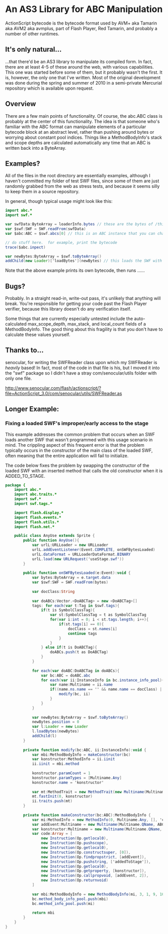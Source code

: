 # An AS3 Library for ABC Manipulation

ActionScript bytecode is the bytecode format used by AVM+ aka Tamarin aka AVM2 aka avmplus, part of Flash Player, Red Tamarin, and probably a number of other runtimes.  

## It's only natural…

…that there'd be an AS3 library to manipulate its compiled form.  In fact, there are at least 4-5 of these around the web, with various capabilities.  This one was started before some of them, but it probably wasn't the first.  It is, however, the only one that I've written.  Most of the original development was done during the spring and summer of 2010 in a semi-private Mercurial repository which is available upon request.

## Overview

There are a few main points of functionality.  Of course, the abc.ABC class is probably at the center of this functionality.  The idea is that someone who's familiar with the ABC format can manipulate elements of a particular bytecode block at an abstract level, rather than pushing around bytes or worrying about constant pool indices.  Things like a MethodBodyInfo's stack and scope depths are calculated automatically any time that an ABC is written back into a ByteArray.

## Examples?

All of the files in the root directory are essentially examples, although I haven't committed my folder of test SWF files, since some of them are just randomly grabbed from the web as stress tests, and because it seems silly to keep them in a source repository.  

In general, though typical usage might look like this: 

```actionscript
import abc.*
import swf.*

var swfData:ByteArray = loaderInfo.bytes // these are the bytes of /this/ SWF
var $swf:SWF = SWF.readFrom(swfData)
var $abc:ABC = $swf.abcs[0] // this is an ABC instance that you can change around

// do stuff here.  for example, print the bytecode
trace($abc.inpect)

var newBytes:ByteArray = $swf.toByteArray()
addChild(new Loader)['loadBytes'](newBytes) // this loads the SWF with modified (or not, in this case) bytecode

```

Note that the above example prints its own bytecode, then runs ......

## Bugs?

Probably.  In a straight read-in, write-out pass, it's unlikely that anything will break.  You're responsible for getting your code past the Flash Player verifier, because this library doesn't do any verification itself.  

Some things that are currently especially untested include the auto-calculated max_scope_depth, max_stack, and local_count fields of a MethodBodyInfo.  The good thing about this fragility is that you don't have to calculate these values yourself.  

## Thanks to…

senocular, for writing the SWFReader class upon which my SWFReader is _heavily_ based!  In fact, most of the code in that file is his, but I moved it into the "swf" package so I didn't have a stray com/senocular/utils folder with only one file.

http://www.senocular.com/flash/actionscript/?file=ActionScript_3.0/com/senocular/utils/SWFReader.as

## Longer Example:
### Fixing a loaded SWF's improper/early access to the stage

This example addresses the common problem that occurs when an SWF loads another SWF that wasn't 
programmed with this usage scenario in mind.  The crippling aspect of this frequent error is that 
the problem typically occurs in the constructor of the main class of the loaded SWF, often meaning 
that the entire application will fail to initialize.

The code below fixes the problem by swapping the constructor of the loaded SWF with an inserted 
method that calls the old constructor when it is ADDED_TO_STAGE. 

```actionscript
package {
	import abc.*
	import abc.traits.*
	import swf.*
	import swf.tags.*

	import flash.display.*
	import flash.events.*
	import flash.utils.*
	import flash.net.*

	public class AnyUse extends Sprite {
		public function AnyUse(){
			var urlL:URLLoader = new URLLoader
			urlL.addEventListener(Event.COMPLETE, onSWFBytesLoaded)
			urlL.dataFormat = URLLoaderDataFormat.BINARY
			urlL.load(new URLRequest('useStage.swf'))
		}
		
		public function onSWFBytesLoaded(e:Event):void {
			var bytes:ByteArray = e.target.data
			var $swf:SWF = SWF.readFrom(bytes)
			
			var docClass:String
			
			var doABCs:Vector.<DoABCTag> = new <DoABCTag>[]
			tags: for each(var t:Tag in $swf.tags){
				if(t is SymbolClassTag){
					var st:SymbolClassTag = t as SymbolClassTag
					for(var i:int = 0; i < st.tags.length; i++){
						if(st.tags[i] == 0){
							docClass = st.names[i]
							continue tags
						}
					}
				} else if(t is DoABCTag){
					doABCs.push(t as DoABCTag)
				}
			}
			
			for each(var doABC:DoABCTag in doABCs){
				var bc:ABC = doABC.abc
				for each(var ii:InstanceInfo in bc.instance_info_pool){
					var name:Multiname = ii.name
					if((name.ns.name == '' && name.name == docClass) || ((name.ns.name + '.' + name.name) == docClass)){
						modify(bc, ii)
					}
				}
			}
			
			var newBytes:ByteArray = $swf.toByteArray()
			newBytes.position = 0
			var l:Loader = new Loader
			l.loadBytes(newBytes)
			addChild(l)
		}
		
		private function modify(bc:ABC, ii:InstanceInfo):void {
			var mbi:MethodBodyInfo = makeConstructor(bc)
			var konstructor:MethodInfo = ii.iinit
			ii.iinit = mbi.method
			
			konstructor.paramCount = 1
			konstructor.paramTypes = [Multiname.Any]
			konstructor.name = 'konstructor'
			
			var mt:MethodTrait = new MethodTrait(new Multiname(Multiname.QName, ABCNamespace.public_ns, 'konstructor'), Trait.Method)
			mt.fastInit(0, konstructor)
			ii.traits.push(mt)
		}
		
		private function makeConstructor(bc:ABC):MethodBodyInfo {
			var mi:MethodInfo = new MethodInfo(0, Multiname.Any, [], 'constructor', 0)
			var addEvent:Multiname = new Multiname(Multiname.QName, ABCNamespace.public_ns, 'addEventListener')
			var konstructor:Multiname = new Multiname(Multiname.QName, ABCNamespace.public_ns, 'konstructor')
			var code:Array = [
				new Instruction(Op.getlocal0),
				new Instruction(Op.pushscope),
				new Instruction(Op.getlocal0),
				new Instruction(Op.constructsuper, [0]),
				new Instruction(Op.findpropstrict, [addEvent]),
				new Instruction(Op.pushstring, ['addedToStage']),
				new Instruction(Op.getlocal0),
				new Instruction(Op.getproperty, [konstructor]),
				new Instruction(Op.callpropvoid, [addEvent, 2]),
				new Instruction(Op.returnvoid)
			]
			
			var mbi:MethodBodyInfo = new MethodBodyInfo(mi, 3, 1, 9, 10, code.length, code, [], [])
			bc.method_body_info_pool.push(mbi)
			bc.method_info_pool.push(mi)	
			
			return mbi
		}
	}
}
```